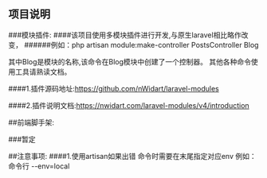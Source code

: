 ## 项目说明

###模块插件:
####该项目使用多模块插件进行开发,与原生laravel相比略作改变，
######例如：php artisan module:make-controller PostsController Blog

其中Blog是模块的名称,该命令在Blog模块中创建了一个控制器。
其他各种命令使用工具请熟读文档。

####1.插件源码地址:https://github.com/nWidart/laravel-modules

####2.插件说明文档:https://nwidart.com/laravel-modules/v4/introduction

##前端脚手架:

###暂定


##注意事项:
####1.使用artisan如果出错 命令时需要在末尾指定对应env 例如：命令行 --env=local
